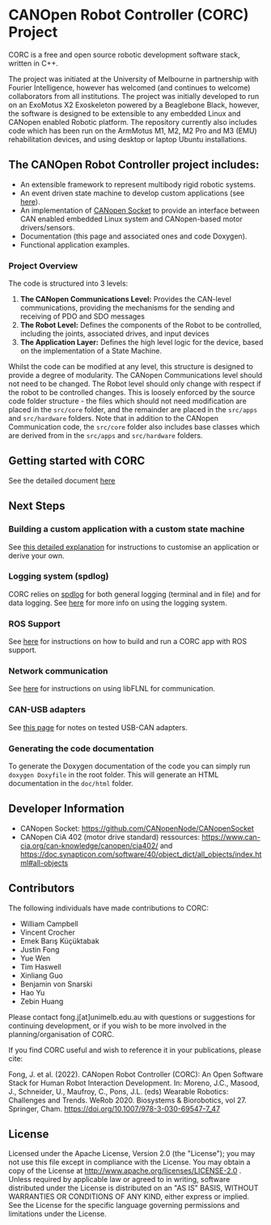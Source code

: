 # CANOpen Robot Controller (CORC) Project

CORC is a free and open source robotic development software stack, written in C++.

The project was initiated at the University of Melbourne in partnership with Fourier Intelligence, however has welcomed (and continues to welcome) collaborators from all institutions. The project was initially developed to run on an ExoMotus X2 Exoskeleton powered by a Beaglebone Black, however, the software is designed to be extensible to any embedded Linux and CANopen enabled Robotic platform. The repository currently also includes code which has been run on the ArmMotus M1, M2, M2 Pro and M3 (EMU) rehabilitation devices, and using desktop or laptop Ubuntu installations.

## The CANOpen Robot Controller project includes:

- An extensible framework to represent multibody rigid robotic systems.
- An event driven state machine to develop custom applications (see [here](doc/3.Software/CustomApplication.md)).
- An implementation of [CANopen Socket](https://github.com/CANopenNode/CANopenSocket) to provide an interface between CAN enabled embedded Linux system and CANopen-based motor drivers/sensors.
- Documentation (this page and associated ones and code Doxygen).
- Functional application examples. 

### Project Overview

The code is structured into 3 levels:

1. **The CANopen Communications Level:** Provides the CAN-level communications, providing the mechanisms for the sending and receiving of PDO and SDO messages
2. **The Robot Level:** Defines the components of the Robot to be controlled, including the joints, associated drives, and input devices
3. **The Application Layer:** Defines the high level logic for the device, based on the implementation of a State Machine.

Whilst the code can be modified at any level, this structure is designed to provide a degree of modularity. The CANopen Communications level should not need to be changed. The Robot level should only change with respect if the robot to be controlled changes. This is loosely enforced by the source code folder structure - the files which should not need modification are placed in the `src/core` folder, and the remainder are placed in the `src/apps` and `src/hardware` folders. Note that in addition to the CANopen Communication code, the `src/core` folder also includes base classes which are derived from in the `src/apps` and `src/hardware` folders. 

## Getting started with CORC
See the detailed document [here](doc/1.GettingStarted/GettingStarted.md) 

## Next Steps
### Building a custom application with a custom state machine
See [this detailed explanation](doc/3.Software/CustomApplication.md) for instructions to customise an application or derive your own.

### Logging system (spdlog)
CORC relies on [spdlog](https://github.com/gabime/spdlog) for both general logging (terminal and in file) and for data logging.
See [here](doc/3.Software/Logging.md) for more info on using the logging system.

### ROS Support
See [here](doc/1.GettingStarted/AdvancedSimulationAndHardwareTesting.md) for instructions on how to build and run a CORC app with ROS support.

### Network communication
See [here](doc/3.Software/NetworkCommunication.md) for instructions on using libFLNL for communication.

### CAN-USB adapters
See [this page](doc/2.Hardware/USBCANadapters.md) for notes on tested USB-CAN adapters.

### Generating the code documentation
To generate the Doxygen documentation of the code you can simply run `doxygen Doxyfile` in the root folder. This will generate an HTML documentation in the `doc/html` folder.

## Developer Information

- CANopen Socket: https://github.com/CANopenNode/CANopenSocket
- CANopen CiA 402 (motor drive standard) ressources: https://www.can-cia.org/can-knowledge/canopen/cia402/ and https://doc.synapticon.com/software/40/object_dict/all_objects/index.html#all-objects


## Contributors
The following individuals have made contributions to CORC:

- William Campbell
- Vincent Crocher
- Emek Barış Küçüktabak 
- Justin Fong
- Yue Wen
- Tim Haswell
- Xinliang Guo
- Benjamin von Snarski
- Hao Yu
- Zebin Huang

Please contact fong.j[at]unimelb.edu.au with questions or suggestions for continuing development, or if you wish to be more involved in the planning/organisation of CORC.

If you find CORC useful and wish to reference it in your publications, please cite:

Fong, J. et al. (2022). CANopen Robot Controller (CORC): An Open Software Stack for Human Robot Interaction Development. In: Moreno, J.C., Masood, J., Schneider, U., Maufroy, C., Pons, J.L. (eds) Wearable Robotics: Challenges and Trends. WeRob 2020. Biosystems & Biorobotics, vol 27. Springer, Cham. https://doi.org/10.1007/978-3-030-69547-7_47

## License
Licensed under the Apache License, Version 2.0 (the "License"); you may not use this file except in compliance with the License. You may obtain a copy of the License at http://www.apache.org/licenses/LICENSE-2.0 .
Unless required by applicable law or agreed to in writing, software distributed under the License is distributed on an "AS IS" BASIS, WITHOUT WARRANTIES OR CONDITIONS OF ANY KIND, either express or implied. See the License for the specific language governing permissions and limitations under the License.

